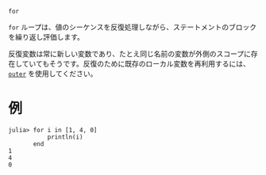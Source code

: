 ```
for
```

`for` ループは、値のシーケンスを反復処理しながら、ステートメントのブロックを繰り返し評価します。

反復変数は常に新しい変数であり、たとえ同じ名前の変数が外側のスコープに存在していてもそうです。反復のために既存のローカル変数を再利用するには、[`outer`](@ref) を使用してください。

# 例

```jldoctest
julia> for i in [1, 4, 0]
           println(i)
       end
1
4
0
```

